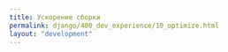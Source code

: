 ```yaml
---
title: Ускорение сборки
permalink: django/400_dev_experience/10_optimize.html
layout: "development"
---
```

